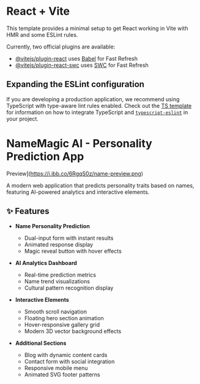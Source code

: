 # React + Vite

This template provides a minimal setup to get React working in Vite with HMR and some ESLint rules.

Currently, two official plugins are available:

- [@vitejs/plugin-react](https://github.com/vitejs/vite-plugin-react/blob/main/packages/plugin-react) uses [Babel](https://babeljs.io/) for Fast Refresh
- [@vitejs/plugin-react-swc](https://github.com/vitejs/vite-plugin-react/blob/main/packages/plugin-react-swc) uses [SWC](https://swc.rs/) for Fast Refresh

## Expanding the ESLint configuration

If you are developing a production application, we recommend using TypeScript with type-aware lint rules enabled. Check out the [TS template](https://github.com/vitejs/vite/tree/main/packages/create-vite/template-react-ts) for information on how to integrate TypeScript and [`typescript-eslint`](https://typescript-eslint.io) in your project.
# NameMagic AI - Personality Prediction App

Preview](https://i.ibb.co/6RgqS0z/name-preview.png)

A modern web application that predicts personality traits based on names, featuring AI-powered analytics and interactive elements.

## ✨ Features

- **Name Personality Prediction**
  - Dual-input form with instant results
  - Animated response display
  - Magic reveal button with hover effects

- **AI Analytics Dashboard**
  - Real-time prediction metrics
  - Name trend visualizations
  - Cultural pattern recognition display

- **Interactive Elements**
  - Smooth scroll navigation
  - Floating hero section animation
  - Hover-responsive gallery grid
  - Modern 3D vector background effects

- **Additional Sections**
  - Blog with dynamic content cards
  - Contact form with social integration
  - Responsive mobile menu
  - Animated SVG footer patterns
